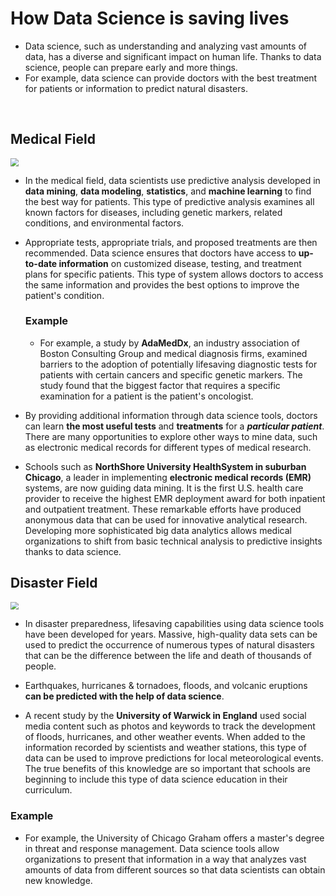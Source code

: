 # How Data Science is saving lives

- Data science, such as understanding and analyzing vast amounts of data, has a diverse and significant impact on human life. 
  Thanks to data science, people can prepare early and more things. 
- For example, data science can provide doctors with the best treatment for patients or information to predict natural disasters. 
<br>

## Medical Field

<img src="https://cdn.pixabay.com/photo/2017/10/04/09/56/laboratory-2815641_960_720.jpg" style="zoom: 80%;" />

  - In the medical field, data scientists use predictive analysis developed in __data mining__, __data modeling__, __statistics__, and __machine learning__ to find the best way for patients. This type of predictive analysis examines all known factors for diseases, including genetic markers, related conditions, and environmental factors. 
    
  - Appropriate tests, appropriate trials, and proposed treatments are then recommended. 
    Data science ensures that doctors have access to __up-to-date information__ on customized disease, testing, and treatment plans for specific patients. 
    This type of system allows doctors to access the same information and provides the best options to improve the patient's condition. 
    
    ### Example
    - For example, a study by __AdaMedDx__, an industry association of Boston Consulting Group and medical diagnosis firms, examined barriers to the adoption of potentially lifesaving diagnostic tests for patients with certain cancers and specific genetic markers. 
      The study found that the biggest factor that requires a specific examination for a patient is the patient's oncologist. 
    
- By providing additional information through data science tools, doctors can learn __the most useful tests__ and __treatments__ for a ___particular patient___. There are many opportunities to explore other ways to mine data, such as electronic medical records for different types of medical research. 
  
- Schools such as __NorthShore University HealthSystem in suburban Chicago__, a leader in implementing __electronic medical records (EMR)__ systems, are now guiding data mining. It is the first U.S. health care provider to receive the highest EMR deployment award for both inpatient and outpatient treatment. These remarkable efforts have produced anonymous data that can be used for innovative analytical research. Developing more sophisticated big data analytics allows medical organizations to shift from basic technical analysis to predictive insights thanks to data science. 
  
## Disaster Field

<img src="https://cdn.pixabay.com/photo/2017/02/27/08/50/cyclone-2102397_960_720.jpg" style="zoom:80%;" />

  - In disaster preparedness, lifesaving capabilities using data science tools have been developed for years. 
    Massive, high-quality data sets can be used to predict the occurrence of numerous types of natural disasters that can be the difference between the life and death of thousands of people. 
    
  - Earthquakes, hurricanes & tornadoes, floods, and volcanic eruptions __can be predicted with the help of data science__. 
  
  - A recent study by the __University of Warwick in England__ used social media content such as photos and keywords to track the development of floods, hurricanes, and other weather events. When added to the information recorded by scientists and weather stations, this type of data can be used to improve predictions for local meteorological events. The true benefits of this knowledge are so important that schools are beginning to include this type of data science education in their curriculum.
   
    
  ### Example
  - For example, the University of Chicago Graham offers a master's degree in threat and response management. Data science tools allow organizations to present that information in a way that analyzes vast amounts of data from different sources so that data scientists can obtain new knowledge.

<br>
